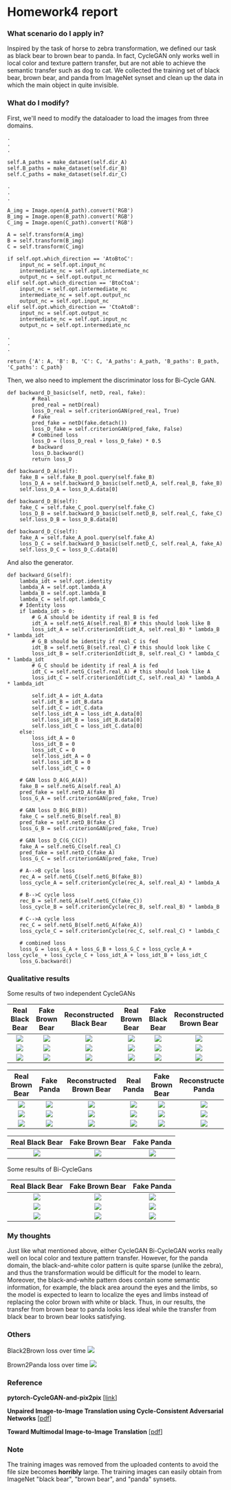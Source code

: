 # Homework4 report

### What scenario do I apply in?
Inspired by the task of horse to zebra transformation, we defined our task as black bear to brown bear to panda. In fact, CycleGAN only works well in local color and texture pattern transfer, but are not able to achieve the semantic transfer such as dog to cat. We collected the training set of black bear, brown bear, and panda from ImageNet synset and clean up the data in which the main object in quite invisible.

### What do I modify? 

First, we'll need to modify the dataloader to load the images from three domains.
```
.
.
.

self.A_paths = make_dataset(self.dir_A)
self.B_paths = make_dataset(self.dir_B)
self.C_paths = make_dataset(self.dir_C)

.
.
.

A_img = Image.open(A_path).convert('RGB')
B_img = Image.open(B_path).convert('RGB')
C_img = Image.open(C_path).convert('RGB')

A = self.transform(A_img)
B = self.transform(B_img)
C = self.transform(C_img)

if self.opt.which_direction == 'AtoBtoC':
    input_nc = self.opt.input_nc
    intermediate_nc = self.opt.intermediate_nc
    output_nc = self.opt.output_nc
elif self.opt.which_direction == 'BtoCtoA':
    input_nc = self.opt.intermediate_nc
    intermediate_nc = self.opt.output_nc
    output_nc = self.opt.input_nc
elif self.opt.which_direction == 'CtoAtoB':
    input_nc = self.opt.output_nc
    intermediate_nc = self.opt.input_nc
    output_nc = self.opt.intermediate_nc

.
.
.

return {'A': A, 'B': B, 'C': C, 'A_paths': A_path, 'B_paths': B_path, 'C_paths': C_path}
```

Then, we also need to implement the discriminator loss for Bi-Cycle GAN.

```
def backward_D_basic(self, netD, real, fake):
        # Real
        pred_real = netD(real)
        loss_D_real = self.criterionGAN(pred_real, True)
        # Fake
        pred_fake = netD(fake.detach())
        loss_D_fake = self.criterionGAN(pred_fake, False)
        # Combined loss
        loss_D = (loss_D_real + loss_D_fake) * 0.5
        # backward
        loss_D.backward()
        return loss_D

def backward_D_A(self):
    fake_B = self.fake_B_pool.query(self.fake_B)
    loss_D_A = self.backward_D_basic(self.netD_A, self.real_B, fake_B)
    self.loss_D_A = loss_D_A.data[0]

def backward_D_B(self):
    fake_C = self.fake_C_pool.query(self.fake_C)
    loss_D_B = self.backward_D_basic(self.netD_B, self.real_C, fake_C)
    self.loss_D_B = loss_D_B.data[0]

def backward_D_C(self):
    fake_A = self.fake_A_pool.query(self.fake_A)
    loss_D_C = self.backward_D_basic(self.netD_C, self.real_A, fake_A)
    self.loss_D_C = loss_D_C.data[0]
```

And also the generator.

```
def backward_G(self):
    lambda_idt = self.opt.identity
    lambda_A = self.opt.lambda_A
    lambda_B = self.opt.lambda_B
    lambda_C = self.opt.lambda_C
    # Identity loss
    if lambda_idt > 0:
        # G_A should be identity if real_B is fed
        idt_A = self.netG_A(self.real_B) # this should look like B
        loss_idt_A = self.criterionIdt(idt_A, self.real_B) * lambda_B * lambda_idt
        # G_B should be identity if real_C is fed
        idt_B = self.netG_B(self.real_C) # this should look like C
        loss_idt_B = self.criterionIdt(idt_B, self.real_C) * lambda_C * lambda_idt
        # G_C should be identity if real_A is fed
        idt_C = self.netG_C(self.real_A) # this should look like A
        loss_idt_C = self.criterionIdt(idt_C, self.real_A) * lambda_A * lambda_idt

        self.idt_A = idt_A.data
        self.idt_B = idt_B.data
        self.idt_C = idt_C.data
        self.loss_idt_A = loss_idt_A.data[0]
        self.loss_idt_B = loss_idt_B.data[0]
        self.loss_idt_C = loss_idt_C.data[0]
    else:
        loss_idt_A = 0
        loss_idt_B = 0
        loss_idt_C = 0
        self.loss_idt_A = 0
        self.loss_idt_B = 0
        self.loss_idt_C = 0

    # GAN loss D_A(G_A(A))
    fake_B = self.netG_A(self.real_A)
    pred_fake = self.netD_A(fake_B)
    loss_G_A = self.criterionGAN(pred_fake, True)

    # GAN loss D_B(G_B(B))
    fake_C = self.netG_B(self.real_B)
    pred_fake = self.netD_B(fake_C)
    loss_G_B = self.criterionGAN(pred_fake, True)

    # GAN loss D_C(G_C(C))
    fake_A = self.netG_C(self.real_C)
    pred_fake = self.netD_C(fake_A)
    loss_G_C = self.criterionGAN(pred_fake, True)

    # A-->B cycle loss
    rec_A = self.netG_C(self.netG_B(fake_B))
    loss_cycle_A = self.criterionCycle(rec_A, self.real_A) * lambda_A

    # B-->C cycle loss
    rec_B = self.netG_A(self.netG_C(fake_C))
    loss_cycle_B = self.criterionCycle(rec_B, self.real_B) * lambda_B

    # C-->A cycle loss
    rec_C = self.netG_B(self.netG_A(fake_A))
    loss_cycle_C = self.criterionCycle(rec_C, self.real_C) * lambda_C

    # combined loss
    loss_G = loss_G_A + loss_G_B + loss_G_C + loss_cycle_A + loss_cycle_ + loss_cycle_C + loss_idt_A + loss_idt_B + loss_idt_C
    loss_G.backward()
```

### Qualitative results

Some results of two independent CycleGANs

| Real Black Bear | Fake Brown Bear | Reconstructed Black Bear | Real Brown Bear | Fake Black Bear | Reconstructed Brown Bear |
| :-----: | :-----: | :-----: | :-----: | :-----: | :-----: |
| ![](img/n02133161_10550_real_A.png) | ![](img/n02133161_10550_fake_B.png) | ![](img/n02133161_10550_rec_A.png) | ![](img/n02133161_10550_real_B.png) | ![](img/n02133161_10550_fake_A.png) | ![](img/n02133161_10550_rec_B.png) |
| ![](img/n02133161_10702_real_A.png) | ![](img/n02133161_10702_fake_B.png) | ![](img/n02133161_10702_rec_A.png) | ![](img/n02133161_10702_real_B.png) | ![](img/n02133161_10702_fake_A.png) | ![](img/n02133161_10702_rec_B.png) |
| ![](img/n02133161_10539_real_A.png) | ![](img/n02133161_10539_fake_B.png) | ![](img/n02133161_10539_rec_A.png) | ![](img/n02133161_10539_real_B.png) | ![](img/n02133161_10539_fake_A.png) | ![](img/n02133161_10539_rec_B.png) |

| Real Brown Bear | Fake Panda | Reconstructed Brown Bear | Real Panda | Fake Brown Bear | Reconstructed Panda |
| :-----: | :-----: | :-----: | :-----: | :-----: | :-----: |
| ![](img/n02132136_10514_real_A.png) | ![](img/n02132136_10514_fake_B.png) | ![](img/n02132136_10514_rec_A.png) | ![](img/n02132136_10514_real_B.png) | ![](img/n02132136_10514_fake_A.png) | ![](img/n02132136_10514_rec_B.png) |
| ![](img/n02132136_10404_real_A.png) | ![](img/n02132136_10404_fake_B.png) | ![](img/n02132136_10404_rec_A.png) | ![](img/n02132136_10404_real_B.png) | ![](img/n02132136_10404_fake_A.png) | ![](img/n02132136_10404_rec_B.png) |
| ![](img/n02132136_1023_real_A.png) | ![](img/n02132136_1023_fake_B.png) | ![](img/n02132136_1023_rec_A.png) | ![](img/n02132136_1023_real_B.png) | ![](img/n02132136_1023_fake_A.png) | ![](img/n02132136_1023_rec_B.png) |

| Real Black Bear | Fake Brown Bear | Fake Panda |
| :-----: | :-----: | :-----: |
| ![](img/n02133161_10162_real_A.png) | ![](img/n02133161_10162_fake_B.png) | ![](img/n02133161_10162_fake_C.png) |

Some results of Bi-CycleGans

| Real Black Bear | Fake Brown Bear | Fake Panda |
| :-----: | :-----: | :-----: |
| ![](img/n02133161_10136_real_A.png) | ![](img/n02133161_10136_B.png) | ![](img/n02133161_10136_C.png) |
| ![](img/n02133161_10539_real_A.png) | ![](img/n02133161_10539_B.png) | ![](img/n02133161_10539_C.png) |
| ![](img/n02133161_10777_real_A.png) | ![](img/n02133161_10777_B.png) | ![](img/n02133161_10777_C.png) |

### My thoughts 
Just like what mentioned above, either CycleGAN Bi-CycleGAN works really well on local color and texture pattern transfer. However, for the panda domain, the black-and-white color pattern is quite sparse (unlike the zebra), and thus the transformation would be difficult for the model to learn. Moreover, the black-and-white pattern does contain some semantic information, for example, the black area around the eyes and the limbs, so the model is expected to learn to localize the eyes and limbs instead of replacing the color brown with white or black. Thus, in our results, the transfer from brown bear to panda looks less ideal while the transfer from black bear to brown bear looks satisfying.

### Others
Black2Brown loss over time
![](img/black2brown_loss.png)

Brown2Panda loss over time
![](img/brown2panda_loss.png)

### Reference
**pytorch-CycleGAN-and-pix2pix** [[link](https://github.com/junyanz/pytorch-CycleGAN-and-pix2pix)]

**Unpaired Image-to-Image Translation using Cycle-Consistent Adversarial Networks** [[pdf](https://arxiv.org/pdf/1703.10593.pdf)]

**Toward Multimodal Image-to-Image Translation** [[pdf](https://arxiv.org/pdf/1711.11586.pdf)]

### Note
The training images was removed from the uploaded contents to avoid the file size becomes **horribly** large. The training images can easily obtain from ImageNet "black bear", "brown bear", and "panda" synsets.
